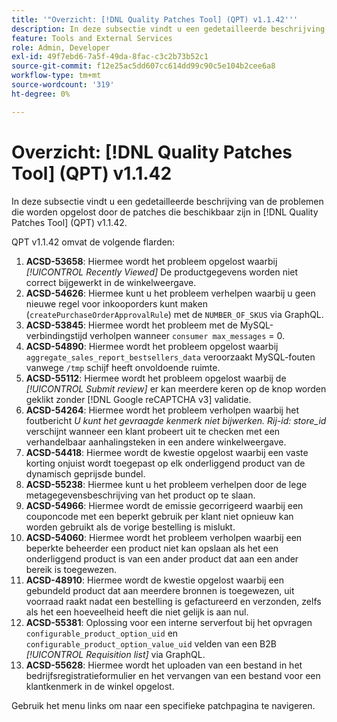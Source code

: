 ```yaml
---
title: '"Overzicht: [!DNL Quality Patches Tool] (QPT) v1.1.42'''
description: In deze subsectie vindt u een gedetailleerde beschrijving van de problemen die worden opgelost door de patches die beschikbaar zijn in [!DNL Quality Patches Tool] (QPT) v1.1.42.
feature: Tools and External Services
role: Admin, Developer
exl-id: 49f7ebd6-7a5f-49da-8fac-c3c2b73b52c1
source-git-commit: f12e25ac5dd607cc614dd99c90c5e104b2cee6a8
workflow-type: tm+mt
source-wordcount: '319'
ht-degree: 0%

---
```


# Overzicht: [!DNL Quality Patches Tool] (QPT) v1.1.42

In deze subsectie vindt u een gedetailleerde beschrijving van de problemen die worden opgelost door de patches die beschikbaar zijn in [!DNL Quality Patches Tool] (QPT) v1.1.42.

QPT v1.1.42 omvat de volgende flarden:

1. **ACSD-53658**: Hiermee wordt het probleem opgelost waarbij *[!UICONTROL Recently Viewed]* De productgegevens worden niet correct bijgewerkt in de winkelweergave.
1. **ACSD-54626**: Hiermee kunt u het probleem verhelpen waarbij u geen nieuwe regel voor inkooporders kunt maken (`createPurchaseOrderApprovalRule`) met de `NUMBER_OF_SKUS` via GraphQL.
1. **ACSD-53845**: Hiermee wordt het probleem met de MySQL-verbindingstijd verholpen wanneer `consumer max_messages` = 0.
1. **ACSD-54890**: Hiermee wordt het probleem opgelost waarbij `aggregate_sales_report_bestsellers_data` veroorzaakt MySQL-fouten vanwege `/tmp` schijf heeft onvoldoende ruimte.
1. **ACSD-55112**: Hiermee wordt het probleem opgelost waarbij de *[!UICONTROL Submit review]* er kan meerdere keren op de knop worden geklikt zonder [!DNL Google reCAPTCHA v3] validatie.
1. **ACSD-54264**: Hiermee wordt het probleem verholpen waarbij het foutbericht *U kunt het gevraagde kenmerk niet bijwerken. Rij-id: store_id* verschijnt wanneer een klant probeert uit te checken met een verhandelbaar aanhalingsteken in een andere winkelweergave.
1. **ACSD-54418**: Hiermee wordt de kwestie opgelost waarbij een vaste korting onjuist wordt toegepast op elk onderliggend product van de dynamisch geprijsde bundel.
1. **ACSD-55238**: Hiermee kunt u het probleem verhelpen door de lege metagegevensbeschrijving van het product op te slaan.
1. **ACSD-54966**: Hiermee wordt de emissie gecorrigeerd waarbij een couponcode met een beperkt gebruik per klant niet opnieuw kan worden gebruikt als de vorige bestelling is mislukt.
1. **ACSD-54060**: Hiermee wordt het probleem verholpen waarbij een beperkte beheerder een product niet kan opslaan als het een onderliggend product is van een ander product dat aan een ander bereik is toegewezen.
1. **ACSD-48910**: Hiermee wordt de kwestie opgelost waarbij een gebundeld product dat aan meerdere bronnen is toegewezen, uit voorraad raakt nadat een bestelling is gefactureerd en verzonden, zelfs als het een hoeveelheid heeft die niet gelijk is aan nul.
1. **ACSD-55381**: Oplossing voor een interne serverfout bij het opvragen `configurable_product_option_uid` en `configurable_product_option_value_uid` velden van een B2B *[!UICONTROL Requisition list]* via GraphQL.
1. **ACSD-55628**: Hiermee wordt het uploaden van een bestand in het bedrijfsregistratieformulier en het vervangen van een bestand voor een klantkenmerk in de winkel opgelost.

Gebruik het menu links om naar een specifieke patchpagina te navigeren.
